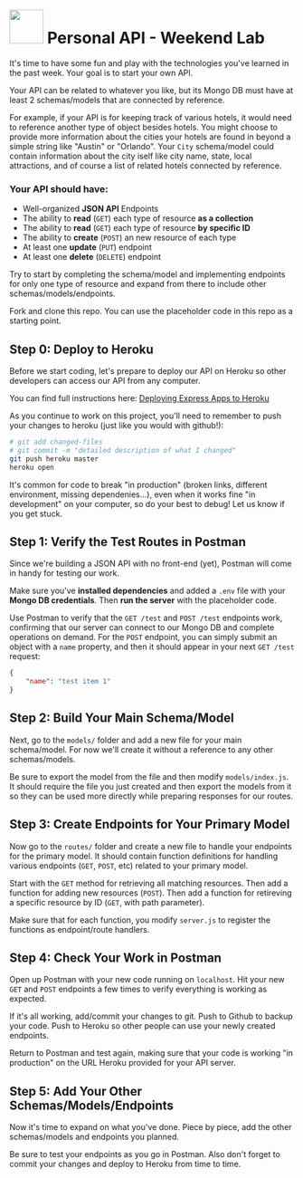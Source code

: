 # <img src="https://cloud.githubusercontent.com/assets/7833470/10423298/ea833a68-7079-11e5-84f8-0a925ab96893.png" width="60"> Personal API - Weekend Lab

It's time to have some fun and play with the technologies you've learned in the past week. Your goal is to start your own API.

Your API can be related to whatever you like, but its Mongo DB must have at least 2 schemas/models that are connected by reference.

For example, if your API is for keeping track of various hotels, it would need to reference another type of object besides hotels. You might choose to provide more information about the cities your hotels are found in beyond a simple string like "Austin" or "Orlando". Your `City` schema/model could contain information about the city iself like city name, state, local attractions, and of course a list of related hotels connected by reference.

### Your API should have:

* Well-organized **JSON API** Endpoints
* The ability to **read** (`GET`) each type of resource **as a collection**
* The ability to **read** (`GET`) each type of resource **by specific ID**
* The ability to **create** (`POST`) an new resource of each type
* At least one **update** (`PUT`) endpoint
* At least one **delete** (`DELETE`) endpoint

Try to start by completing the schema/model and implementing endpoints for only one type of resource and expand from there to include other schemas/models/endpoints.

Fork and clone this repo. You can use the placeholder code in this repo as a starting point.

## Step 0: Deploy to Heroku

Before we start coding, let's prepare to deploy our API on Heroku so other developers can access our API from any computer.

You can find full instructions here: [Deploying Express Apps to Heroku](https://github.com/SF-WDI-LABS/shared_modules/blob/master/how-to/heroku-mean-stack-deploy.md)

As you continue to work on this project, you'll need to remember to push your changes to heroku (just like you would with github!):

```bash
# git add changed-files
# git commit -m "detailed description of what I changed"
git push heroku master
heroku open
```

It's common for code to break "in production" (broken links, different environment, missing dependenies…), even when it works fine "in development" on your computer, so do your best to debug! Let us know if you get stuck.

## Step 1: Verify the Test Routes in Postman

Since we're building a JSON API with no front-end (yet), Postman will come in handy for testing our work.

Make sure you've **installed dependencies** and added a `.env` file with your **Mongo DB credentials**. Then **run the server** with the placeholder code.

Use Postman to verify that the `GET /test` and `POST /test` endpoints work, confirming that our server can connect to our Mongo DB and complete operations on demand. For the `POST` endpoint, you can simply submit an object with a `name` property, and then it should appear in your next `GET /test` request:

```json
{
    "name": "test item 1"
}
```

## Step 2: Build Your Main Schema/Model

Next, go to the `models/` folder and add a new file for your main schema/model. For now we'll create it without a reference to any other schemas/models.

Be sure to export the model from the file and then modify `models/index.js`. It should require the file you just created and then export the models from it so they can be used more directly while preparing responses for our routes.

## Step 3: Create Endpoints for Your Primary Model

Now go to the `routes/` folder and create a new file to handle your endpoints for the primary model. It should contain function definitions for handling various endpoints (`GET`, `POST`, etc) related to your primary model.

Start with the `GET` method for retrieving all matching resources. Then add a function for adding new resources (`POST`). Then add a function for retireving a specific resource by ID (`GET`, with path parameter).

Make sure that for each function, you modify `server.js` to register the functions as endpoint/route handlers.

## Step 4: Check Your Work in Postman

Open up Postman with your new code running on `localhost`. Hit your new `GET` and `POST` endpoints a few times to verify everything is working as expected.

If it's all working, add/commit your changes to git. Push to Github to backup your code. Push to Heroku so other people can use your newly created endpoints.

Return to Postman and test again, making sure that your code is working "in production" on the URL Heroku provided for your API server.

## Step 5: Add Your Other Schemas/Models/Endpoints

Now it's time to expand on what you've done. Piece by piece, add the other schemas/models and endpoints you planned.

Be sure to test your endpoints as you go in Postman. Also don't forget to commit your changes and deploy to Heroku from time to time.
